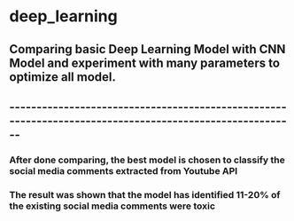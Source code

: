 # deep_learning

## Comparing basic Deep Learning Model with CNN Model and experiment with many parameters to optimize all model.
## --------------------------------------------------------------------------------------------------------
### After done comparing, the best model is chosen to classify the social media comments extracted from Youtube API
### The result was shown that the model has identified 11-20% of the existing social media comments were toxic
